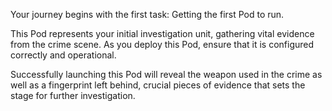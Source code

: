 Your journey begins with the first task: Getting the first Pod to run.

This Pod represents your initial investigation unit, gathering vital evidence from the crime scene. As you deploy this Pod, ensure that it is configured correctly and operational.

Successfully launching this Pod will reveal the weapon used in the crime as well as a fingerprint left behind, crucial pieces of evidence that sets the stage for further investigation.
